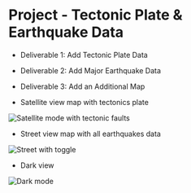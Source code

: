 
# Project - Tectonic Plate & Earthquake Data

* Deliverable 1: Add Tectonic Plate Data
* Deliverable 2: Add Major Earthquake Data
* Deliverable 3: Add an Additional Map

* Satellite view map with tectonics plate 


![Satellite mode with tectonic faults](https://user-images.githubusercontent.com/102333060/175820035-6fc56a42-a735-4765-b56d-fce163e50e4c.png)


* Street view map with all earthquakes data



![Street with toggle ](https://user-images.githubusercontent.com/102333060/175820125-a06af184-c604-4438-a75f-1be18b879515.png)


* Dark view



![Dark mode](https://user-images.githubusercontent.com/102333060/175820156-21b20897-070e-4897-a93e-194b58082585.png)

